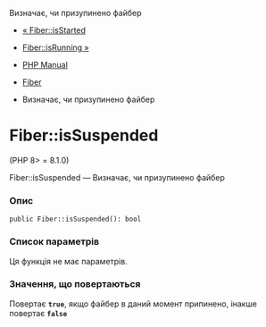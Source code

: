 Визначає, чи призупинено файбер

-   [« Fiber::isStarted](fiber.isstarted.md)
    
-   [Fiber::isRunning »](fiber.isrunning.md)
    
-   [PHP Manual](index.md)
    
-   [Fiber](class.fiber.md)
    
-   Визначає, чи призупинено файбер
    

# Fiber::isSuspended

(PHP 8> = 8.1.0)

Fiber::isSuspended — Визначає, чи призупинено файбер

### Опис

```methodsynopsis
public Fiber::isSuspended(): bool
```

### Список параметрів

Ця функція не має параметрів.

### Значення, що повертаються

Повертає **`true`**, якщо файбер в даний момент припинено, інакше повертає **`false`**